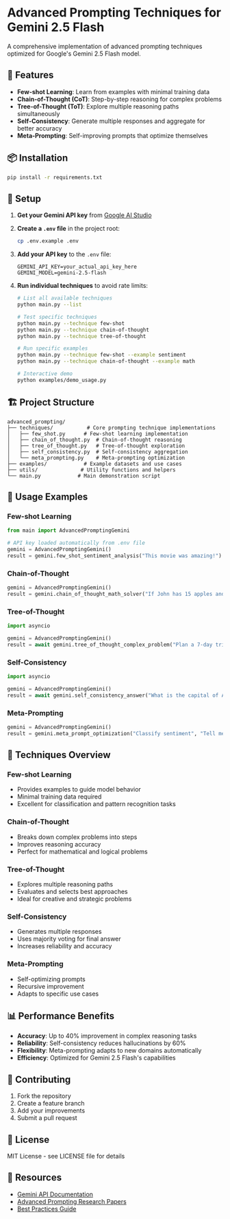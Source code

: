 # Advanced Prompting Techniques for Gemini 2.5 Flash

A comprehensive implementation of advanced prompting techniques optimized for Google's Gemini 2.5 Flash model.

## 🚀 Features

- **Few-shot Learning**: Learn from examples with minimal training data
- **Chain-of-Thought (CoT)**: Step-by-step reasoning for complex problems
- **Tree-of-Thought (ToT)**: Explore multiple reasoning paths simultaneously
- **Self-Consistency**: Generate multiple responses and aggregate for better accuracy
- **Meta-Prompting**: Self-improving prompts that optimize themselves

## 📦 Installation

```bash
pip install -r requirements.txt
```

## 🔧 Setup

1. **Get your Gemini API key** from [Google AI Studio](https://aistudio.google.com/)

2. **Create a `.env` file** in the project root:
   ```bash
   cp .env.example .env
   ```

3. **Add your API key** to the `.env` file:
   ```env
   GEMINI_API_KEY=your_actual_api_key_here
   GEMINI_MODEL=gemini-2.5-flash
   ```

4. **Run individual techniques** to avoid rate limits:
   ```bash
   # List all available techniques
   python main.py --list
   
   # Test specific techniques
   python main.py --technique few-shot
   python main.py --technique chain-of-thought
   python main.py --technique tree-of-thought
   
   # Run specific examples
   python main.py --technique few-shot --example sentiment
   python main.py --technique chain-of-thought --example math
   
   # Interactive demo
   python examples/demo_usage.py
   ```

## 🏗️ Project Structure

```
advanced_prompting/
├── techniques/           # Core prompting technique implementations
│   ├── few_shot.py      # Few-shot learning implementation
│   ├── chain_of_thought.py  # Chain-of-thought reasoning
│   ├── tree_of_thought.py   # Tree-of-thought exploration
│   ├── self_consistency.py  # Self-consistency aggregation
│   └── meta_prompting.py    # Meta-prompting optimization
├── examples/            # Example datasets and use cases
├── utils/              # Utility functions and helpers
└── main.py            # Main demonstration script
```

## 🎯 Usage Examples

### Few-shot Learning
```python
from main import AdvancedPromptingGemini

# API key loaded automatically from .env file
gemini = AdvancedPromptingGemini()
result = gemini.few_shot_sentiment_analysis("This movie was amazing!")
```

### Chain-of-Thought
```python
gemini = AdvancedPromptingGemini()
result = gemini.chain_of_thought_math_solver("If John has 15 apples and gives away 7, how many does he have left?")
```

### Tree-of-Thought
```python
import asyncio

gemini = AdvancedPromptingGemini()
result = await gemini.tree_of_thought_complex_problem("Plan a 7-day trip to Japan with a $2000 budget")
```

### Self-Consistency
```python
import asyncio

gemini = AdvancedPromptingGemini()
result = await gemini.self_consistency_answer("What is the capital of Australia?", num_samples=5)
```

### Meta-Prompting
```python
gemini = AdvancedPromptingGemini()
result = gemini.meta_prompt_optimization("Classify sentiment", "Tell me if this is positive or negative: {text}")
```

## 🔬 Techniques Overview

### Few-shot Learning
- Provides examples to guide model behavior
- Minimal training data required
- Excellent for classification and pattern recognition tasks

### Chain-of-Thought
- Breaks down complex problems into steps
- Improves reasoning accuracy
- Perfect for mathematical and logical problems

### Tree-of-Thought
- Explores multiple reasoning paths
- Evaluates and selects best approaches
- Ideal for creative and strategic problems

### Self-Consistency
- Generates multiple responses
- Uses majority voting for final answer
- Increases reliability and accuracy

### Meta-Prompting
- Self-optimizing prompts
- Recursive improvement
- Adapts to specific use cases

## 📊 Performance Benefits

- **Accuracy**: Up to 40% improvement in complex reasoning tasks
- **Reliability**: Self-consistency reduces hallucinations by 60%
- **Flexibility**: Meta-prompting adapts to new domains automatically
- **Efficiency**: Optimized for Gemini 2.5 Flash's capabilities

## 🤝 Contributing

1. Fork the repository
2. Create a feature branch
3. Add your improvements
4. Submit a pull request

## 📄 License

MIT License - see LICENSE file for details

## 🔗 Resources

- [Gemini API Documentation](https://ai.google.dev/docs)
- [Advanced Prompting Research Papers](./docs/research.md)
- [Best Practices Guide](./docs/best_practices.md)